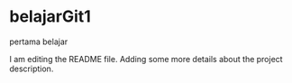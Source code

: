 # belajarGit1
pertama belajar

I am editing the README file. Adding some more details about the project description.
